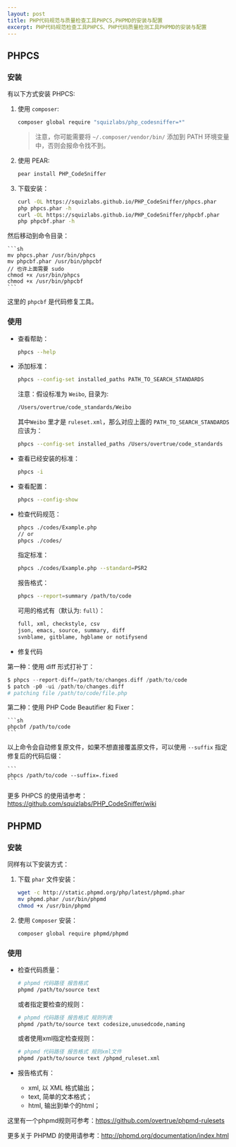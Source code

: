 ```yaml
---
layout: post
title: PHP代码规范与质量检查工具PHPCS,PHPMD的安装与配置
excerpt: PHP代码规范检查工具PHPCS、PHP代码质量检测工具PHPMD的安装与配置
---
```


## PHPCS

### 安装

有以下方式安装 PHPCS:

1. 使用 `composer`:

    ```sh
    composer global require "squizlabs/php_codesniffer=*"
    ```

    > 注意，你可能需要将 `~/.composer/vendor/bin/` 添加到 PATH 环境变量中，否则会报命令找不到。

2. 使用 PEAR:

    ```sh
    pear install PHP_CodeSniffer
    ```

3. 下载安装：

    ```sh
    curl -OL https://squizlabs.github.io/PHP_CodeSniffer/phpcs.phar
    php phpcs.phar -h
    curl -OL https://squizlabs.github.io/PHP_CodeSniffer/phpcbf.phar
    php phpcbf.phar -h
    ```

  然后移动到命令目录：

    ```sh
    mv phpcs.phar /usr/bin/phpcs
    mv phpcbf.phar /usr/bin/phpcbf
    // 也许上面需要 sudo
    chmod +x /usr/bin/phpcs
    chmod +x /usr/bin/phpcbf
    ```

  这里的 `phpcbf` 是代码修复工具。

### 使用

- 查看帮助：

    ```sh
    phpcs --help
    ```

- 添加标准：

    ```sh
    phpcs --config-set installed_paths PATH_TO_SEARCH_STANDARDS
    ```

  注意：假设标准为 `Weibo`, 目录为:

    ```sh
    /Users/overtrue/code_standards/Weibo
    ```

  其中`Weibo` 里才是 `ruleset.xml`，那么对应上面的 `PATH_TO_SEARCH_STANDARDS` 应该为：

    ```sh
    phpcs --config-set installed_paths /Users/overtrue/code_standards
    ```

- 查看已经安装的标准：

    ```sh
    phpcs -i
    ```

- 查看配置：

    ```sh
    phpcs --config-show
    ```

- 检查代码规范：

    ```sh
    phpcs ./codes/Example.php
    // or
    phpcs ./codes/
    ```

  指定标准：

    ```sh
    phpcs ./codes/Example.php --standard=PSR2
    ```

  报告格式：

    ```sh
    phpcs --report=summary /path/to/code
    ```

  可用的格式有（默认为: `full`）：

    ```sh
    full, xml, checkstyle, csv
    json, emacs, source, summary, diff
    svnblame, gitblame, hgblame or notifysend
    ```

- 修复代码

 第一种：使用 diff 形式打补丁：

   ```php
   $ phpcs --report-diff=/path/to/changes.diff /path/to/code
   $ patch -p0 -ui /path/to/changes.diff
   # patching file /path/to/code/file.php
   ```

 第二种：使用 PHP Code Beautifier 和 Fixer：

    ```sh
    phpcbf /path/to/code
    ```

  以上命令会自动修复原文件，如果不想直接覆盖原文件，可以使用 `--suffix` 指定修复后的代码后缀：

    ```
    phpcs /path/to/code --suffix=.fixed
    ```

更多 PHPCS 的使用请参考：https://github.com/squizlabs/PHP_CodeSniffer/wiki


## PHPMD

### 安装

同样有以下安装方式：

1. 下载 `phar` 文件安装：

    ```sh
    wget -c http://static.phpmd.org/php/latest/phpmd.phar
    mv phpmd.phar /usr/bin/phpmd
    chmod +x /usr/bin/phpmd
    ```

2. 使用 `Composer` 安装：

    ```sh
    composer global require phpmd/phpmd
    ```

### 使用

- 检查代码质量：

    ```sh
    # phpmd 代码路径 报告格式
    phpmd /path/to/source text
    ```

  或者指定要检查的规则：

    ```sh
    # phpmd 代码路径 报告格式 规则列表
    phpmd /path/to/source text codesize,unusedcode,naming
    ```

  或者使用xml指定检查规则：

    ```sh
    # phpmd 代码路径 报告格式 规则xml文件
    phpmd /path/to/source text /phpmd_ruleset.xml
    ```

- 报告格式有：
    - xml, 以 XML 格式输出；
    - text, 简单的文本格式；
    - html, 输出到单个的html；

这里有一个phpmd规则可参考：https://github.com/overtrue/phpmd-rulesets

更多关于 PHPMD 的使用请参考：http://phpmd.org/documentation/index.html